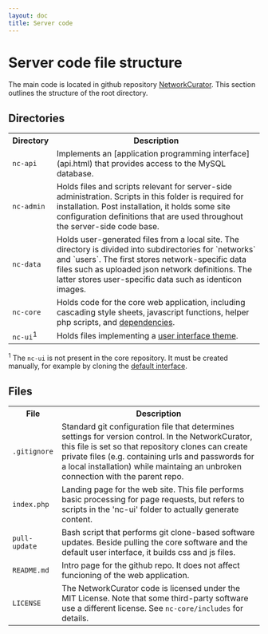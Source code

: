 ```yaml
---
layout: doc
title: Server code
---
```


# Server code file structure

The main code is located in github repository [NetworkCurator](https://github.com/NetworkCurator/NetworkCurator). This section outlines the structure of the root directory.


## Directories

<table class="table">
<tr><th>Directory</th><th>Description</th></tr>
<tr><td><code>nc-api</code></td>
    <td>Implements an [application programming interface](api.html) that provides access to the MySQL database.</td>
</tr>
<tr><td><code>nc-admin</code></td>
    <td>Holds files and scripts relevant for server-side administration. Scripts in this folder is required for installation. Post installation, it holds some site configuration definitions that are used throughout the server-side code base.</td>
</tr>
<tr><td><code>nc-data</code></td>
    <td>Holds user-generated files from a local site. The directory is divided into subdirectories for `networks` and `users`. The first stores network-specific data files such as uploaded json network definitions. The latter stores user-specific data such as identicon images.</td>
</tr>
<tr><td><code>nc-core</code></td>
    <td>Holds code for the core web application, including cascading style sheets, javascript functions, helper php scripts, and <a href="dependencies.html">dependencies</a>. </td>
</tr>
<tr><td><code>nc-ui</code><sup>1</sup></td>
    <td>Holds files implementing a <a href="themes.html">user interface theme</a>.</td>
</tr>
</table>

<sup>1</sup> The <code>nc-ui</code> is not present in the core repository. It must be created manually, for example by cloning the [default interface](https://github.com/NetworkCurator/NetworkCurator-ui). 



## Files

<table class="table">
<tr><th>File</th><th>Description</th></tr>
<tr><td><code>.gitignore</code></td>
    <td>Standard git configuration file that determines settings for version control. In the NetworkCurator, this file is set so that repository clones can create private files (e.g. containing urls and passwords for a local installation) while maintaing an unbroken connection with the parent repo.</td>
</tr>
<tr><td><code>index.php</code></td>
    <td>Landing page for the web site. This file performs basic processing for page requests, but refers to scripts in the 'nc-ui' folder to actually generate content.</td>
</tr>
<tr><td><code>pull-update</code></td>
    <td>Bash script that performs git clone-based software updates. Beside pulling the core software and the default user interface, it builds css and js files. </td>
</tr>
<tr><td><code>README.md</code></td>
    <td>Intro page for the github repo. It does not affect funcioning of the web application.</td>
</tr>
<tr><td><code>LICENSE</code></td>
    <td>The NetworkCurator code is licensed under the MIT License. Note that some third-party software use a different license. See <code>nc-core/includes</code> for details.</td>
</tr>
</table>




